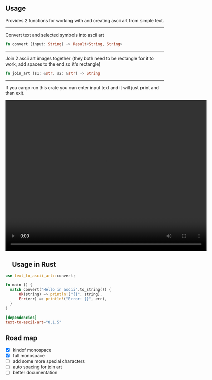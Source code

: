 ## Usage

Provides 2 functions for working with and creating ascii art from simple text.

---

Convert text and selected symbols into ascii art

```rust
fn convert (input: String) -> Result<String, String>
```

---

Join 2 ascii art images together (they both need to be rectangle for it to work, add spaces to the end so it's rectangle)

```rust
fn join_art (s1: &str, s2: &str) -> String
```

---

If you cargo run this crate you can enter input text and it will just print and than exit.

<video width="640" height="480" controls>
  <source src="./asset/movie.mp4" type="video/mp4">
</video>

## <a href="#-usage-in-rust"><img src="https://rustacean.net/assets/rustacean-flat-noshadow.svg" width="16" height="16"></a> Usage in Rust

```rust
use text_to_ascii_art::convert;

fn main () {
  match convert("Hello in ascii".to_string()) {
      Ok(string) => println!("{}", string),
      Err(err) => println!("Error: {}", err),
  }
}
```

```toml
[dependencies]
text-to-ascii-art="0.1.5"
```

## Road map

- [x] kindof monospace
- [x] full monospace
- [ ] add some more special characters
- [ ] auto spacing for join art
- [ ] better documentation
